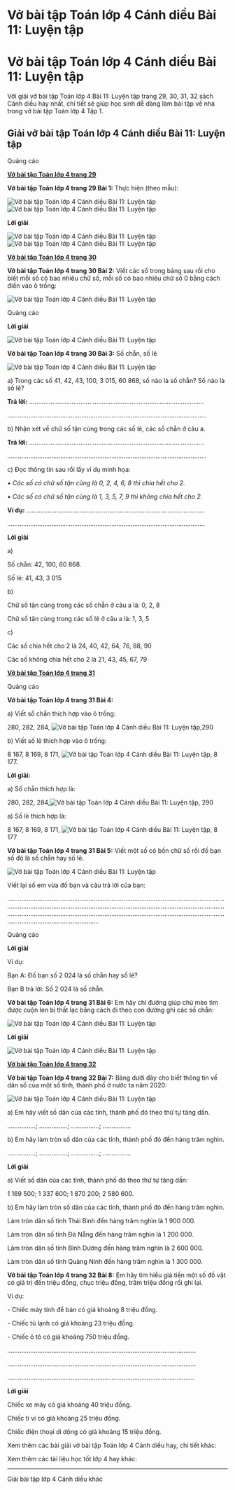 # Vở bài tập Toán lớp 4 Cánh diều Bài 11: Luyện tập

# Vở bài tập Toán lớp 4 Cánh diều Bài 11: Luyện tập

Với giải vở bài tập Toán lớp 4 Bài 11: Luyện tập trang 29, 30, 31, 32 sách Cánh diều hay nhất, chi tiết sẽ giúp học sinh dễ dàng làm bài tập về nhà trong vở bài tập Toán lớp 4 Tập 1.

## Giải vở bài tập Toán lớp 4 Cánh diều Bài 11: Luyện tập

Quảng cáo

[**Vở bài tập Toán lớp 4 trang 29**](https://vietjack.com/vbt-toan-4-cd/vbt-toan-lop-4-trang-29-canh-dieu.jsp)

**Vở bài tập Toán lớp 4 trang 29 Bài 1:** Thực hiện (theo mẫu):

![Vở bài tập Toán lớp 4 Cánh diều Bài 11: Luyện tập](https://vietjack.com/vbt-toan-4-cd/images/bai-11-luyen-tap.PNG) ![Vở bài tập Toán lớp 4 Cánh diều Bài 11: Luyện tập](https://vietjack.com/vbt-toan-4-cd/images/bai-11-luyen-tap-1.PNG)

**Lời giải**

![Vở bài tập Toán lớp 4 Cánh diều Bài 11: Luyện tập](https://vietjack.com/vbt-toan-4-cd/images/bai-11-luyen-tap-2.PNG) ![Vở bài tập Toán lớp 4 Cánh diều Bài 11: Luyện tập](https://vietjack.com/vbt-toan-4-cd/images/bai-11-luyen-tap-3.PNG)

[**Vở bài tập Toán lớp 4 trang 30**](https://vietjack.com/vbt-toan-4-cd/vbt-toan-lop-4-trang-30-canh-dieu.jsp)

**Vở bài tập Toán lớp 4 trang 30 Bài 2:** Viết các số trong bảng sau rồi cho biết mỗi số có bao nhiêu chữ số, mỗi số có bao nhiêu chữ số 0 bằng cách điền vào ô trống:

![Vở bài tập Toán lớp 4 Cánh diều Bài 11: Luyện tập](https://vietjack.com/vbt-toan-4-cd/images/bai-11-luyen-tap-4.PNG)

Quảng cáo

**Lời giải**

![Vở bài tập Toán lớp 4 Cánh diều Bài 11: Luyện tập](https://vietjack.com/vbt-toan-4-cd/images/bai-11-luyen-tap-5.PNG)

**Vở bài tập Toán lớp 4 trang 30 Bài 3:** Số chẵn, số lẻ

![Vở bài tập Toán lớp 4 Cánh diều Bài 11: Luyện tập](https://vietjack.com/vbt-toan-4-cd/images/bai-11-luyen-tap-6.PNG)

a) Trong các số 41, 42, 43, 100, 3 015, 60 868, số nào là số chẵn? Số nào là số lẻ?

**Trả lời:** ……………………………………………………………………………............

……………………………………………………………………………………………........

b) Nhận xét về chữ số tận cùng trong các số lẻ, các số chẵn ở câu a.

**Trả lời:** ……………………………………………………………………………............

……………………………………………………………………………………………........

c) Đọc thông tin sau rồi lấy ví dụ minh họa:

_• Các số có chữ số tận cùng là 0, 2, 4, 6, 8 thì chia hết cho 2._

_• Các số có chữ số tận cùng là 1, 3, 5, 7, 9 thì không chia hết cho 2._

**Ví dụ:** ……………………………………………………………………………..............

…………………………………………………………………………………………….......

**Lời giải**

a) 

Số chẵn: 42, 100, 60 868.

Số lẻ: 41, 43, 3 015

b) 

Chữ số tận cùng trong các số chẵn ở câu a là: 0, 2, 8

Chữ số tận cùng trong các số lẻ ở câu a là: 1, 3, 5

c) 

Các số chia hết cho 2 là 24, 40, 42, 64, 76, 88, 90

Các số không chia hết cho 2 là 21, 43, 45, 67, 79

[**Vở bài tập Toán lớp 4 trang 31**](https://vietjack.com/vbt-toan-4-cd/vbt-toan-lop-4-trang-31-canh-dieu.jsp)

Quảng cáo

**Vở bài tập Toán lớp 4 trang 31 Bài 4:**

a) Viết số chẵn thích hợp vào ô trống: 

280, 282, 284, ![Vở bài tập Toán lớp 4 Cánh diều Bài 11: Luyện tập](https://vietjack.com/vbt-toan-4-cd/images/bai-11-luyen-tap-7.PNG),290

b) Viết số lẻ thích hợp vào ô trống:

8 167, 8 169, 8 171, ![Vở bài tập Toán lớp 4 Cánh diều Bài 11: Luyện tập](https://vietjack.com/vbt-toan-4-cd/images/bai-11-luyen-tap-7.PNG), 8 177.

**Lời giải:**

a) Số chẵn thích hợp là:

280, 282, 284,![Vở bài tập Toán lớp 4 Cánh diều Bài 11: Luyện tập](https://vietjack.com/vbt-toan-4-cd/images/bai-11-luyen-tap-8.PNG), 290

a) Số lẻ thích hợp là:

8 167, 8 169, 8 171, ![Vở bài tập Toán lớp 4 Cánh diều Bài 11: Luyện tập](https://vietjack.com/vbt-toan-4-cd/images/bai-11-luyen-tap-9.PNG), 8 177

**Vở bài tập Toán lớp 4 trang 31 Bài 5:** Viết một số có bốn chữ số rồi đố bạn số đó là số chẵn hay số lẻ.

![Vở bài tập Toán lớp 4 Cánh diều Bài 11: Luyện tập](https://vietjack.com/vbt-toan-4-cd/images/bai-11-luyen-tap-10.PNG)

Viết lại số em vừa đố bạn và câu trả lời của bạn:

…………………………………………………………………………………………………………………………………………………………………………………………………………………………………………………………………………………………………………………………………………………………………………………....

Quảng cáo

**Lời giải**

Ví dụ:

Bạn A: Đố bạn số 2 024 là số chẵn hay số lẻ?

Bạn B trả lời: Số 2 024 là số chẵn.

**Vở bài tập Toán lớp 4 trang 31 Bài 6:** Em hãy chỉ đường giúp chú mèo tìm được cuộn len bị thất lạc bằng cách đi theo con đường ghi các số chẵn:

![Vở bài tập Toán lớp 4 Cánh diều Bài 11: Luyện tập](https://vietjack.com/vbt-toan-4-cd/images/bai-11-luyen-tap-11.PNG)

**Lời giải**

![Vở bài tập Toán lớp 4 Cánh diều Bài 11: Luyện tập](https://vietjack.com/vbt-toan-4-cd/images/bai-11-luyen-tap-12.PNG)

[**Vở bài tập Toán lớp 4 trang 32**](https://vietjack.com/vbt-toan-4-cd/vbt-toan-lop-4-trang-32-canh-dieu.jsp)

**Vở bài tập Toán lớp 4 trang 32 Bài 7:** Bảng dưới đây cho biết thông tin về dân số của một số tỉnh, thành phố ở nước ta năm 2020:

![Vở bài tập Toán lớp 4 Cánh diều Bài 11: Luyện tập](https://vietjack.com/vbt-toan-4-cd/images/bai-11-luyen-tap-13.PNG)

a) Em hãy viết số dân của các tỉnh, thành phố đó theo thứ tự tăng dần.

…………….; …………….; …………….; …………….

b) Em hãy làm tròn số dân của các tỉnh, thành phố đó đến hàng trăm nghìn.

…………….; …………….; …………….; …………….

**Lời giải**

a) Viết số dân của các tỉnh, thành phố đó theo thứ tự tăng dần:

1 169 500; 1 337 600; 1 870 200; 2 580 600.

b) Em hãy làm tròn số dân của các tỉnh, thành phố đó đến hàng trăm nghìn.

Làm tròn dân số tỉnh Thái Bình đến hàng trăm nghìn là 1 900 000.

Làm tròn dân số tỉnh Đà Nẵng đến hàng trăm nghìn là 1 200 000.

Làm tròn dân số tỉnh Bình Dương đến hàng trăm nghìn là 2 600 000.

Làm tròn dân số tỉnh Quảng Ninh đến hàng trăm nghìn là 1 300 000.

**Vở bài tập Toán lớp 4 trang 32 Bài 8:** Em hãy tìm hiểu giá tiền một số đồ vật có giá trị đến triệu đồng, chục triệu đồng, trăm triệu đồng rồi ghi lại.

Ví dụ: 

\- Chiếc máy tính để bàn có giá khoảng 8 triệu đồng.

\- Chiếc tủ lạnh có giá khoảng 23 triệu đồng.

\- Chiếc ô tô có giá khoảng 750 triệu đồng.

……………………………………………………………………………………………..

……………………………………………………………………………………………..

…………………………………………………………………………………………….

**Lời giải**

Chiếc xe máy có giá khoảng 40 triệu đồng.

Chiếc ti vi có giá khoảng 25 triệu đồng.

Chiếc điện thoại di dộng có giá khoảng 15 triệu đồng.

Xem thêm các bài giải vở bài tập Toán lớp 4 Cánh diều hay, chi tiết khác:

Xem thêm các tài liệu học tốt lớp 4 hay khác:

* * *

Giải bài tập lớp 4 Cánh diều khác

